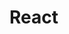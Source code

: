 # React

<!--
Structure or Flow of the Program:
Header
    -Logo
    -Nav Items
Body
    -Search
    -Restaurant Container
        -Restaurant Cards
        -Img
        -Name of rest, Cuisine, Ratings, Delivery Time
Footer
    -Copyright
    -Links
    -Address
    -Contact
-->

<!--
Two types of export and import

default Export/Import

export default Component;
import Component from Path;

Named Export/Import is used for multiple imports and exports

export const Component;
import { Component } from Path;
-->

<!--
React hooks
Types
useState() -- superpowerful react variables
useEffect() --
-->

<!--
// this postcssrc is a way to make sure our project understands postcss and config is to tell parcel that pls understand our tailwind framework
-->

<!--
.header {
  display: flex;
  justify-content: space-between;
  border: 1px solid black;
}

.header_logo {
  height: 116.8px;
}

.logo {
  width: 150px;
  height: 139px;
}

.Navbar {
  padding: 0px 20px;
  margin-top: 0px;
}

.Navbar > ul {
  list-style-type: none;
  padding: 10px;
  display: flex;
  font-size: 24px;
  align-items: center;
  font-family: Arial, sans-serif;
}

.Navbar > ul > li {
  padding: 10px;
}

.Navbar > ul > li:hover {
  cursor: pointer;
  color: orange;
}

.login {
  background-color: orange;
  color: black0;
  border: 1px solid rgb(157, 110, 22);
  height: 50px;
  width: 100px;
}

.login:hover {
  cursor: pointer;
  border: 1px solid black;
  background-color: rgb(242, 158, 4);
  color: aliceblue;
}

.body {
  border: 1px solid black;
}

.resto_cards {
  width: 200px;
  height: 350px;
  padding: 5px;
  margin: 10px;
  background-color: whitesmoke;
}

.resto_cards:hover {
  cursor: pointer;
  border: 1px solid black;
}

.food_image {
  width: 200px;
  height: 129px;
}
.food_logo {
  padding: 5px;
  width: 190px;
  border-radius: 0%;
  height: 140px;
}

.filter {
  /* margin: 10px; */
  padding: 10px;
  font-size: 25px;
}
.filter-btn {
  background-color: orange;
  color: rgb(5, 5, 5);
  border: 1px solid rgb(192, 78, 78);
  height: 30px;
}

.filter-btn:hover {
  cursor: pointer;
  border: 1px solid black;
  color: whitesmoke;
  background-color: rgb(242, 158, 4);
}

.food_details {
  margin: 0px;
  margin-left: 5px;
}

.resto_container {
  display: flex;
  flex-wrap: wrap;
}

.shimmer-container {
  display: flex;
  flex-wrap: wrap;
}

.shimmer-card {
  background-color: rgb(235, 234, 234);
  margin: 10px;
  width: 200px;
  height: 350px;
}

.textfield {
  margin-top: 5px;

  color: rgb(5, 5, 5);
  border: 1px solid rgb(5, 5, 5);
  height: 20px;
  margin-right: 5px;
  margin-left: 5px;
}

.search {
  margin-top: 10px;
}

.search-btn {
  background-color: orange;
  color: rgb(5, 5, 5);
  border: 1px solid rgb(192, 78, 78);
  height: 30px;
}

.search-btn:hover {
  cursor: pointer;
  color: aliceblue;
  background-color: rgb(242, 158, 4);
}

.searchAndFilter {
  display: flex;
  flex-wrap: wrap;
  padding: 0px;
  margin: 5px;
}
-->
